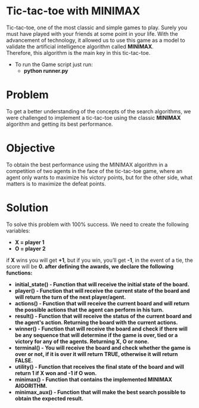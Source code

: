 # Tic-tac-toe with MINIMAX<br/>
Tic-tac-toe, one of the most classic and simple games to play. Surely you must have played with your friends at some point in your life.
With the advancement of technology, it allowed us to use this game as a model to validate the artificial intelligence algorithm called <b>MINIMAX</b>.<br/>
Therefore, this algorithm is the main key in this tic-tac-toe.

- To run the Game script just run:
    - <b>python runner.py</b>
 
# Problem<br/>
To get a better understanding of the concepts of the search algorithms, we were challenged to implement a tic-tac-toe using the classic <b>MINIMAX</b> 
algorithm and getting its best performance.

# Objective<br/>
To obtain the best performance using the MINIMAX algorithm in a competition of two agents in the face of the tic-tac-toe game, where an agent only wants 
to maximize his victory points, but for the other side, what matters is to maximize the defeat points.

# Solution <br/>
To solve this problem with 100% success. We need to create the following variables:<br/>
- <b>X = player 1</b>
- <b>O = player 2</b>

if <b>X</b> wins you will get <b>+1</b>, but if you win, you’ll get <b>-1</b>, in the event of a tie, the score will be <b>0<b/>.
after defining the awards, we declare the following functions:
   
- <b>initial_state()</b> - Function that will receive the initial state of the board.<br/>
- <b>player()</b> - Function that will receive the current state of the board and will return the turn of the next player/agent.<br/>
- <b>actions()</b> - Function that will receive the current board and will return the possible actions that the agent can perform in his turn.<br/>
- <b>result()</b> - Function that will receive the status of the current board and the agent's action. Returning the board with the current actions.<br/>
- <b>winner()</b> - Function that will receive the board and check if there will be any sequence that will determine if the game is over, tied or a victory for any of the agents. Returning <b>X</b>, <b>O</b> or none.<br/>
- <b>terminal()</b> - You will receive the board and check whether the game is over or not, if it is over it will return <b>TRUE</b>, otherwise it will return <b>FALSE</b>.<br/>
- <b>utility()</b> - Function that receives the final state of the board and will return <b>1</b> if <b>X</b> won and <b>-1</b> if <b>O</b> won.<br/>
- <b>minimax()</b> - Function that contains the implemented <b>MINIMAX AlGORITHM</b>.<br/>
- <b>minimax_aux()</b> - Function that will make the best search possible to obtain the expected result.<br/>
